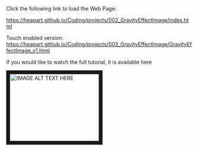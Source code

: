 Click the following link to load the Web Page:

https://heapart.github.io/Coding/projects/002_GravityEffectImage/index.html

Touch enabled version:
https://heapart.github.io/Coding/projects/002_GravityEffectImage/GravityEffectImage_v1.html

If you would like to watch the full tutorial, it is available here

<a href="http://www.youtube.com/watch?feature=player_embedded&v=uWKbt7cg96U
" target="_blank"><img src="http://img.youtube.com/vi/uWKbt7cg96U/0.jpg" 
alt="IMAGE ALT TEXT HERE" width="240" height="180" border="10" /></a>
